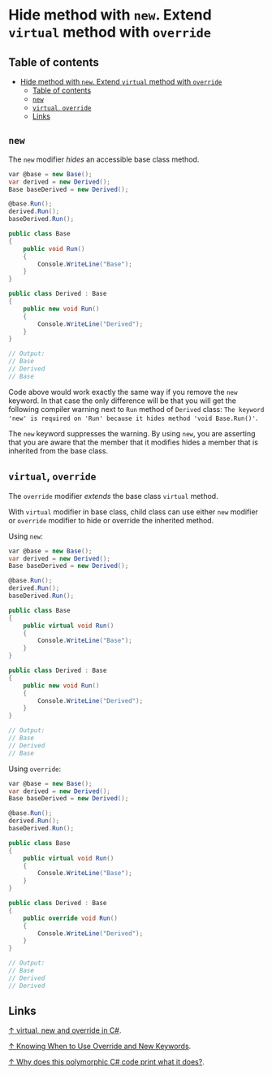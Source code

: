 # Hide method with `new`. Extend `virtual` method with `override`

## Table of contents

- [Hide method with `new`. Extend `virtual` method with `override`](#hide-method-with-new-extend-virtual-method-with-override)
  - [Table of contents](#table-of-contents)
  - [`new`](#new)
  - [`virtual`, `override`](#virtual-override)
  - [Links](#links)

## `new`

The `new` modifier *hides* an accessible base class method.

```csharp
var @base = new Base();
var derived = new Derived();
Base baseDerived = new Derived();

@base.Run();
derived.Run();
baseDerived.Run();

public class Base
{
    public void Run()
    {
        Console.WriteLine("Base");
    }
}

public class Derived : Base
{
    public new void Run()
    {
        Console.WriteLine("Derived");
    }
}

// Output:
// Base
// Derived
// Base
```

Code above would work exactly the same way if you remove the `new` keyword. In that case the only difference will be that you will get the following compiler warning next to `Run` method of `Derived` class: `The keyword 'new' is required on 'Run' because it hides method 'void Base.Run()'`.

The `new` keyword suppresses the warning. By using `new`, you are asserting that you are aware that the member that it modifies hides a member that is inherited from the base class.

## `virtual`, `override`

The `override` modifier *extends* the base class `virtual` method.

With `virtual` modifier in base class, child class can use either `new` modifier or `override` modifier to hide or override the inherited method.

Using `new`:

```csharp
var @base = new Base();
var derived = new Derived();
Base baseDerived = new Derived();

@base.Run();
derived.Run();
baseDerived.Run();

public class Base
{
    public virtual void Run()
    {
        Console.WriteLine("Base");
    }
}

public class Derived : Base
{
    public new void Run()
    {
        Console.WriteLine("Derived");
    }
}

// Output:
// Base
// Derived
// Base
```

Using `override`:

```csharp
var @base = new Base();
var derived = new Derived();
Base baseDerived = new Derived();

@base.Run();
derived.Run();
baseDerived.Run();

public class Base
{
    public virtual void Run()
    {
        Console.WriteLine("Base");
    }
}

public class Derived : Base
{
    public override void Run()
    {
        Console.WriteLine("Derived");
    }
}

// Output:
// Base
// Derived
// Derived
```

## Links

[↑ virtual, new and override in C#](https://pnguyen.io/posts/virtual-new-override-csharp/).

[↑ Knowing When to Use Override and New Keywords](https://learn.microsoft.com/en-us/dotnet/csharp/programming-guide/classes-and-structs/knowing-when-to-use-override-and-new-keywords).

[↑ Why does this polymorphic C# code print what it does?](https://stackoverflow.com/questions/1508350/why-does-this-polymorphic-c-sharp-code-print-what-it-does/1510702#1510702).
